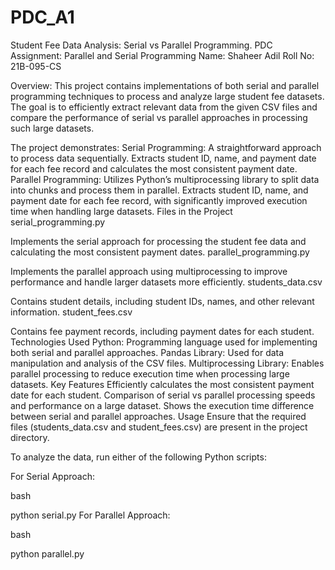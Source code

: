 # PDC_A1
Student Fee Data Analysis: Serial vs Parallel Programming.
PDC Assignment: Parallel and Serial Programming
Name: Shaheer Adil
Roll No: 21B-095-CS

Overview:
This project contains implementations of both serial and parallel programming techniques to process and analyze large student fee datasets. The goal is to efficiently extract relevant data from the given CSV files and compare the performance of serial vs parallel approaches in processing such large datasets.

The project demonstrates:
Serial Programming:
A straightforward approach to process data sequentially.
Extracts student ID, name, and payment date for each fee record and calculates the most consistent payment date.
Parallel Programming:
Utilizes Python’s multiprocessing library to split data into chunks and process them in parallel.
Extracts student ID, name, and payment date for each fee record, with significantly improved execution time when handling large datasets.
Files in the Project
serial_programming.py

Implements the serial approach for processing the student fee data and calculating the most consistent payment dates.
parallel_programming.py

Implements the parallel approach using multiprocessing to improve performance and handle larger datasets more efficiently.
students_data.csv

Contains student details, including student IDs, names, and other relevant information.
student_fees.csv

Contains fee payment records, including payment dates for each student.
Technologies Used
Python: Programming language used for implementing both serial and parallel approaches.
Pandas Library: Used for data manipulation and analysis of the CSV files.
Multiprocessing Library: Enables parallel processing to reduce execution time when processing large datasets.
Key Features
Efficiently calculates the most consistent payment date for each student.
Comparison of serial vs parallel processing speeds and performance on a large dataset.
Shows the execution time difference between serial and parallel approaches.
Usage
Ensure that the required files (students_data.csv and student_fees.csv) are present in the project directory.

To analyze the data, run either of the following Python scripts:

For Serial Approach:

bash

python serial.py
For Parallel Approach:

bash

python parallel.py
